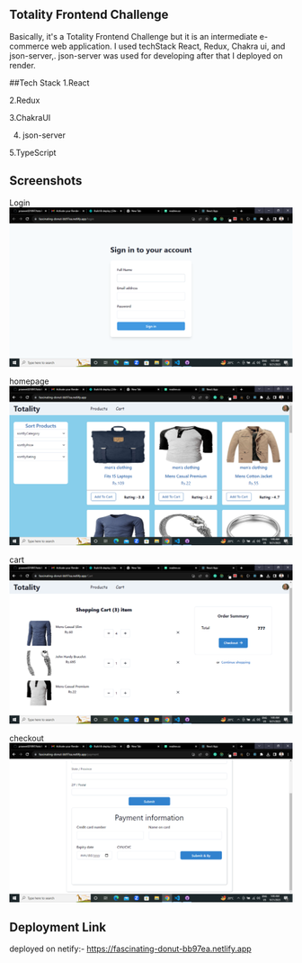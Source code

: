 ## Totality Frontend Challenge

Basically, it's a Totality Frontend Challenge but it is an intermediate e-commerce web application. I used techStack React, Redux, Chakra ui, and json-server,. json-server was used for developing after that I deployed on render.

##Tech Stack
1.React

2.Redux

3.ChakraUI

4. json-server 

5.TypeScript

## Screenshots
Login
<img src="./src/images/login.png" />

homepage
<img src="./src/images/homepage.png" />

cart
<img src="./src/images/cart.png" />

checkout 
<img src="./src/images/checkout.png" />
## Deployment Link
deployed on netify:-
https://fascinating-donut-bb97ea.netlify.app
